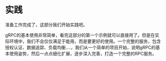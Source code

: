 # 实践

准备工作完成了，这部分我们开始实践吧。

gRPC的基本使用非常简单，看完这部分的第一个示例就可以直接用了。但是在实际环境中，我们不会仅仅满足于能用，而是要更好的使用。一个完整的服务，包含授权认证、数据追踪、负载均衡....，我们从一个简单的项目开始，说明gRPC的基本使用姿势，然后一点点细化扩展，逐步深入完善，打造一个完整的RPC服务。

